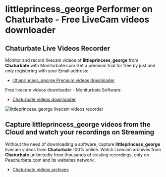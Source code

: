 # littleprincess_george Performer on Chaturbate - Free LiveCam videos downloader

## Chaturbate Live Videos Recorder

Monitor and record livecam videos of **littleprincess_george** from **Chaturbate** with Moniturbate.com
Get a premium trial for free by just and only registering with your Email address:
* [littleprincess_george Premium videos downloader](https://moniturbate.com/request-demo-licence-key.html)

Free livecam videos downloader - Moniturbate Software:
* [Chaturbate videos downloader](https://moniturbate.com/moniturbate-download-software.html)

![littleprincess_george livecam videos recorder](https://peachurnet.com/templates/moniturbate-software.png)


## Capture littleprincess_george videos from the Cloud and watch your recordings on Streaming

Without the need of downloading a software, capture **littleprincess_george** livecam videos from **Chaturbate** 100% online.
Watch Livecam archives from **Chaturbate** unlimitedly from thousands of existing recordings, only on Peachurbate.com and its websites network:
* [Chaturbate videos archives](https://peachurnet.com/)